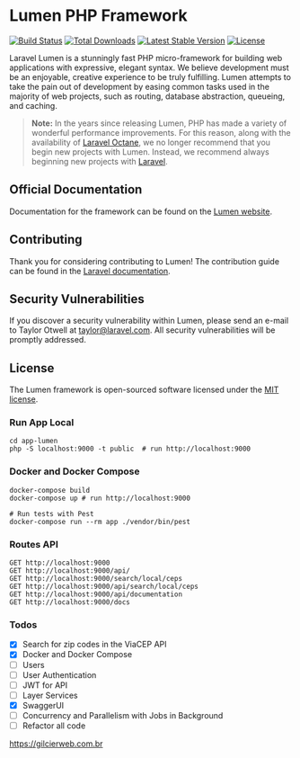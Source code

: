 # Lumen PHP Framework

[![Build Status](https://travis-ci.org/laravel/lumen-framework.svg)](https://travis-ci.org/laravel/lumen-framework)
[![Total Downloads](https://img.shields.io/packagist/dt/laravel/lumen-framework)](https://packagist.org/packages/laravel/lumen-framework)
[![Latest Stable Version](https://img.shields.io/packagist/v/laravel/lumen-framework)](https://packagist.org/packages/laravel/lumen-framework)
[![License](https://img.shields.io/packagist/l/laravel/lumen)](https://packagist.org/packages/laravel/lumen-framework)

Laravel Lumen is a stunningly fast PHP micro-framework for building web applications with expressive, elegant syntax. We believe development must be an enjoyable, creative experience to be truly fulfilling. Lumen attempts to take the pain out of development by easing common tasks used in the majority of web projects, such as routing, database abstraction, queueing, and caching.

> **Note:** In the years since releasing Lumen, PHP has made a variety of wonderful performance improvements. For this reason, along with the availability of [Laravel Octane](https://laravel.com/docs/octane), we no longer recommend that you begin new projects with Lumen. Instead, we recommend always beginning new projects with [Laravel](https://laravel.com).

## Official Documentation

Documentation for the framework can be found on the [Lumen website](https://lumen.laravel.com/docs).

## Contributing

Thank you for considering contributing to Lumen! The contribution guide can be found in the [Laravel documentation](https://laravel.com/docs/contributions).

## Security Vulnerabilities

If you discover a security vulnerability within Lumen, please send an e-mail to Taylor Otwell at taylor@laravel.com. All security vulnerabilities will be promptly addressed.

## License

The Lumen framework is open-sourced software licensed under the [MIT license](https://opensource.org/licenses/MIT).

### Run App Local
```shell
cd app-lumen
php -S localhost:9000 -t public  # run http://localhost:9000
```

### Docker and Docker Compose

```shell
docker-compose build
docker-compose up # run http://localhost:9000

# Run tests with Pest
docker-compose run --rm app ./vendor/bin/pest

```

### Routes API
```shell
GET http://localhost:9000
GET http://localhost:9000/api/
GET http://localhost:9000/search/local/ceps
GET http://localhost:9000/api/search/local/ceps
GET http://localhost:9000/api/documentation
GET http://localhost:9000/docs
```

### Todos

* [X] Search for zip codes in the ViaCEP API
* [X] Docker and Docker Compose
* [ ] Users
* [ ] User Authentication
* [ ] JWT for API
* [ ] Layer Services
* [X] SwaggerUI
* [ ] Concurrency and Parallelism with Jobs in Background
* [ ] Refactor all code

https://gilcierweb.com.br